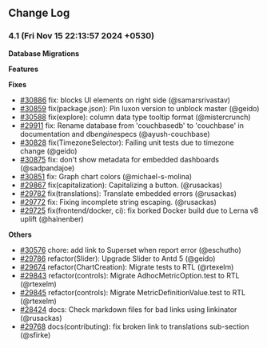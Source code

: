 <!--
Licensed to the Apache Software Foundation (ASF) under one
or more contributor license agreements.  See the NOTICE file
distributed with this work for additional information
regarding copyright ownership.  The ASF licenses this file
to you under the Apache License, Version 2.0 (the
"License"); you may not use this file except in compliance
with the License.  You may obtain a copy of the License at

  http://www.apache.org/licenses/LICENSE-2.0

Unless required by applicable law or agreed to in writing,
software distributed under the License is distributed on an
"AS IS" BASIS, WITHOUT WARRANTIES OR CONDITIONS OF ANY
KIND, either express or implied.  See the License for the
specific language governing permissions and limitations
under the License.
-->

## Change Log

### 4.1 (Fri Nov 15 22:13:57 2024 +0530)

**Database Migrations**

**Features**

**Fixes**

- [#30886](https://github.com/apache/superset/pull/30886) fix: blocks UI elements on right side (@samarsrivastav)
- [#30859](https://github.com/apache/superset/pull/30859) fix(package.json): Pin luxon version to unblock master (@geido)
- [#30588](https://github.com/apache/superset/pull/30588) fix(explore): column data type tooltip format (@mistercrunch)
- [#29911](https://github.com/apache/superset/pull/29911) fix: Rename database from 'couchbasedb' to 'couchbase' in documentation and db*engine*specs (@ayush-couchbase)
- [#30828](https://github.com/apache/superset/pull/30828) fix(TimezoneSelector): Failing unit tests due to timezone change (@geido)
- [#30875](https://github.com/apache/superset/pull/30875) fix: don't show metadata for embedded dashboards (@sadpandajoe)
- [#30851](https://github.com/apache/superset/pull/30851) fix: Graph chart colors (@michael-s-molina)
- [#29867](https://github.com/apache/superset/pull/29867) fix(capitalization): Capitalizing a button. (@rusackas)
- [#29782](https://github.com/apache/superset/pull/29782) fix(translations): Translate embedded errors (@rusackas)
- [#29772](https://github.com/apache/superset/pull/29772) fix: Fixing incomplete string escaping. (@rusackas)
- [#29725](https://github.com/apache/superset/pull/29725) fix(frontend/docker, ci): fix borked Docker build due to Lerna v8 uplift (@hainenber)

**Others**

- [#30576](https://github.com/apache/superset/pull/30576) chore: add link to Superset when report error (@eschutho)
- [#29786](https://github.com/apache/superset/pull/29786) refactor(Slider): Upgrade Slider to Antd 5 (@geido)
- [#29674](https://github.com/apache/superset/pull/29674) refactor(ChartCreation): Migrate tests to RTL (@rtexelm)
- [#29843](https://github.com/apache/superset/pull/29843) refactor(controls): Migrate AdhocMetricOption.test to RTL (@rtexelm)
- [#29845](https://github.com/apache/superset/pull/29845) refactor(controls): Migrate MetricDefinitionValue.test to RTL (@rtexelm)
- [#28424](https://github.com/apache/superset/pull/28424) docs: Check markdown files for bad links using linkinator (@rusackas)
- [#29768](https://github.com/apache/superset/pull/29768) docs(contributing): fix broken link to translations sub-section (@sfirke)
